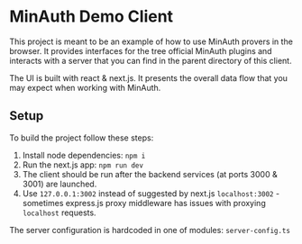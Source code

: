 # MinAuth Demo Client

This project is meant to be an example of how to use MinAuth provers in the browser.
It provides interfaces for the tree official MinAuth plugins and interacts with a server that
you can find in the parent directory of this client.

The UI is built with react & next.js.
It presents the overall data flow that you may expect when working with MinAuth.


## Setup

To build the project follow these steps:

1. Install node dependencies: `npm i`
2. Run the next.js app: `npm run dev`
3. The client should be run after the backend services (at ports 3000 & 3001) are launched.
4. Use `127.0.0.1:3002` instead of suggested by next.js `localhost:3002` - sometimes express.js proxy middleware has issues with proxying `localhost` requests.

The server configuration is hardcoded in one of modules: `server-config.ts`
